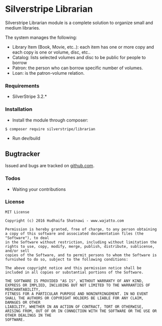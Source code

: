 # Silverstripe Librarian
Silverstripe Librarian module is a complete solution to organize small and medium libraries.

The system manages the following:

 - Library Item (Book, Movie, etc..): each item has one or more copy and each copy is one or volume, disc, etc..
 - Catalog: lists selected volumes and disc to be public for people to borrow
 - Patron: the person who can borrow specific number of volumes.
 - Loan: is the patron-volume relation.

### Requirements
 - SilverStripe 3.2.*

### Installation
- Install the module through composer:
```sh
$ composer require silverstripe/librarian
```
- Run dev/build

## Bugtracker ##
Issued and bugs are tracked on [github.com].

### Todos
 - Waiting your contributions
 
### License

	MIT License

	Copyright (c) 2016 Hudhaifa Shatnawi - www.wajatto.com

	Permission is hereby granted, free of charge, to any person obtaining a copy of this software and associated documentation files (the "Software"), to deal
	in the Software without restriction, including without limitation the rights to use, copy, modify, merge, publish, distribute, sublicense, and/or sell
	copies of the Software, and to permit persons to whom the Software is furnished to do so, subject to the following conditions:

	The above copyright notice and this permission notice shall be included in all copies or substantial portions of the Software.

	THE SOFTWARE IS PROVIDED "AS IS", WITHOUT WARRANTY OF ANY KIND, EXPRESS OR IMPLIED, INCLUDING BUT NOT LIMITED TO THE WARRANTIES OF MERCHANTABILITY,
	FITNESS FOR A PARTICULAR PURPOSE AND NONINFRINGEMENT. IN NO EVENT SHALL THE AUTHORS OR COPYRIGHT HOLDERS BE LIABLE FOR ANY CLAIM, DAMAGES OR OTHER
	LIABILITY, WHETHER IN AN ACTION OF CONTRACT, TORT OR OTHERWISE, ARISING FROM, OUT OF OR IN CONNECTION WITH THE SOFTWARE OR THE USE OR OTHER DEALINGS IN THE
	SOFTWARE.


   [github.com]: <http://github.com/hudhaifas/silverstripe-librarian/issues>
